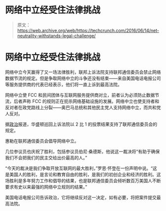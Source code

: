 # 网络中立经受住法律挑战 

> 原文：<https://web.archive.org/web/https://techcrunch.com/2016/06/14/net-neutrality-withstands-legal-challenge/>

# 网络中立经受住法律挑战

网络中立今天赢得了又一场法律胜利，联邦上诉法院支持联邦通信委员会禁止网络数据节流的规定。但是争取网络中立的斗争还没有结束——来自美国电话电报公司等服务提供商的代表已经表示，他们将一直上诉到最高法院。

网络中立使 FCC 和民间团体与互联网服务提供商对立，前者认为必须防止数据节流，后者声称 FCC 的规则正在扼杀网络基础设施的发展。网络中立也使支持者和反对者在政党路线上分裂——奥巴马总统和其他民主党人支持网络中立，而共和党人反对。

据[政治](https://web.archive.org/web/20221207013024/http://www.politico.com/story/2016/06/court-upholds-obama-backed-net-neutrality-rules-224309)报道，华盛顿巡回上诉法院以 2 比 1 的投票结果支持了联邦通信委员会的规定。

惠勒在联邦通信委员会倡导网络中立。

几位参议员也庆祝了胜利，包括参议员伯尼·桑德斯，他说这一裁决将“有助于确保我们不会把我们的民主交给出价最高的人。”

“今天的裁决是我们争取开放互联网的最大胜利，”罗恩·怀登在一份声明中说。“这是美国人的胜利，是言论和教育自由的胜利，是我们的初创企业和经济的胜利。这场胜利是多年努力工作和倡导的结果，也是联邦通信委员会倾听数百万美国人不断要求有史以来最强的网络中立规则的结果。”

美国电话电报公司告诉政治，它将继续反对这一决定，如有必要，将把案件提交最高法院。